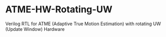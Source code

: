 ATME-HW-Rotating-UW
===================

Verilog RTL for ATME (Adaptive True Motion Estimation) with rotating UW (Update Window) Hardware